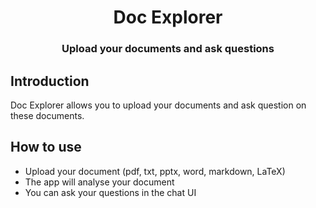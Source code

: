 <div align="center">
    <h1 align="center">Doc Explorer</h1>
</div>
<div>
    <h3 align="center">Upload your documents and ask questions</h3>
</div>

## Introduction

Doc Explorer allows you to upload your documents and ask question on these documents.

## How to use

- Upload your document (pdf, txt, pptx, word, markdown, LaTeX)
- The app will analyse your document
- You can ask your questions in the chat UI




    
